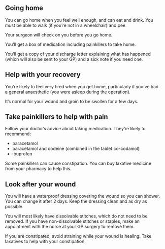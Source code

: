 ## Going home

You can go home when you feel well enough, and can eat and drink. You must be
able to walk (if you’re not in a wheelchair) and pee.

Your surgeon will check on you before you go home.

You’ll get a box of medication including painkillers to take home.

You’ll get a copy of your discharge letter explaining what has happened (which
will also be sent to your GP) and a sick note if you need one.

## Help with your recovery

You’re likely to feel very tired when you get home, particularly if you’ve had
a general anaesthetic (you were asleep during the operation).

It’s normal for your wound and groin to be swollen for a few days.

## Take painkillers to help with pain

Follow your doctor’s advice about taking medication. They’re likely to
recommend:

* paracetamol
* paracetamol and codeine (combined in the tablet co-codamol)
* ibuprofen

Some painkillers can cause constipation. You can buy laxative medicine from
your pharmacy to help this.

## Look after your wound

You will have a waterproof dressing covering the wound so you can shower. You
can change it after 2 days. Keep the dressing clean and as dry as possible.

You will most likely have dissolvable stitches, which do not need to be
removed. If you have non-dissolvable stitches or staples, make an appointment
with the nurse at your GP surgery to remove them.

If you are constipated, avoid straining while your wound is healing. Take
laxatives to help with your constipation.
